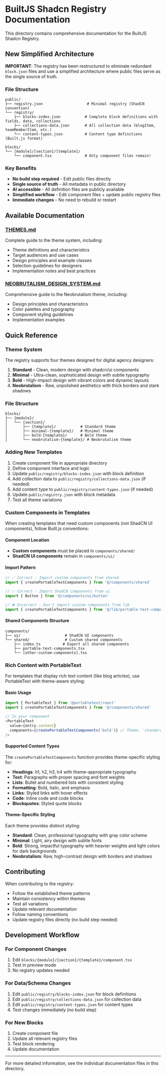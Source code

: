 # BuiltJS Shadcn Registry Documentation

This directory contains comprehensive documentation for the BuiltJS Shadcn Registry.

## New Simplified Architecture

**IMPORTANT**: The registry has been restructured to eliminate redundant `block.json` files and use a simplified architecture where public files serve as the single source of truth.

### File Structure
```
public/
├── registry.json                    # Minimal registry (ShadCN convention)
└── registry/
    ├── blocks-index.json           # Complete block definitions with fields, data, collections
    ├── collections-data.json       # All collection data (blogItem, teamMemberItem, etc.)
    └── content-types.json          # Content type definitions (Built.js format)

blocks/
└── [module]/[section]/[template]/
    └── component.tsx               # Only component files remain!
```

### Key Benefits
- **No build step required** - Edit public files directly
- **Single source of truth** - All metadata in public directory
- **AI accessible** - All definition files are publicly available
- **Simplified workflow** - Edit component files + update public registry files
- **Immediate changes** - No need to rebuild or restart

## Available Documentation

### [THEMES.md](./THEMES.md)
Complete guide to the theme system, including:
- Theme definitions and characteristics
- Target audiences and use cases
- Design principles and example classes
- Selection guidelines for designers
- Implementation notes and best practices

### [NEOBRUTALISM_DESIGN_SYSTEM.md](./NEOBRUTALISM_DESIGN_SYSTEM.md)
Comprehensive guide to the Neobrutalism theme, including:
- Design principles and characteristics
- Color palettes and typography
- Component styling guidelines
- Implementation examples

## Quick Reference

### Theme System
The registry supports four themes designed for digital agency designers:

1. **Standard** - Clean, modern design with shadcn/ui components
2. **Minimal** - Ultra-clean, sophisticated design with subtle typography
3. **Bold** - High-impact design with vibrant colors and dynamic layouts
4. **Neobrutalism** - Raw, unpolished aesthetics with thick borders and stark shadows

### File Structure
```
blocks/
├── {module}/
│   └── {section}/
│       ├── {template}/           # Standard theme
│       ├── minimal-{template}/   # Minimal theme
│       ├── bold-{template}/      # Bold theme
│       └── neobrutalism-{template}/ # Neobrutalism theme
```

### Adding New Templates
1. Create component file in appropriate directory
2. Define component interface and logic
3. Update `public/registry/blocks-index.json` with block definition
4. Add collection data to `public/registry/collections-data.json` (if needed)
5. Add content type to `public/registry/content-types.json` (if needed)
6. Update `public/registry.json` with block metadata
7. Test all theme variations

### Custom Components in Templates

When creating templates that need custom components (not ShadCN UI components), follow Built.js conventions:

#### Component Location
- **Custom components** must be placed in `components/shared/`
- **ShadCN UI components** remain in `components/ui/`

#### Import Pattern
```typescript
// ✅ Correct - Import custom components from shared
import { createPortableTextComponents } from '@/components/shared'

// ✅ Correct - Import ShadCN components from ui
import { Button } from '@/components/ui/button'

// ❌ Incorrect - Don't import custom components from lib
import { createPortableTextComponents } from '@/lib/portable-text-components'
```

#### Shared Components Structure
```
components/
├── ui/                    # ShadCN UI components
└── shared/                # Custom shared components
    ├── index.ts          # Export all shared components
    ├── portable-text-components.tsx
    └── [other-custom-components].tsx
```

### Rich Content with PortableText

For templates that display rich text content (like blog articles), use PortableText with theme-aware styling:

#### Basic Usage
```typescript
import { PortableText } from '@portabletext/react'
import { createPortableTextComponents } from '@/components/shared'

// In your component
<PortableText 
  value={entry.content} 
  components={createPortableTextComponents('bold')} // Theme: 'standard', 'minimal', 'bold', 'neobrutalism'
/>
```

#### Supported Content Types
The `createPortableTextComponents` function provides theme-specific styling for:
- **Headings**: h1, h2, h3, h4 with theme-appropriate typography
- **Text**: Paragraphs with proper spacing and font weights
- **Lists**: Bullet and numbered lists with consistent styling
- **Formatting**: Bold, italic, and emphasis
- **Links**: Styled links with hover effects
- **Code**: Inline code and code blocks
- **Blockquotes**: Styled quote blocks

#### Theme-Specific Styling
Each theme provides distinct styling:

- **Standard**: Clean, professional typography with gray color scheme
- **Minimal**: Light, airy design with subtle fonts
- **Bold**: Strong, impactful typography with heavier weights and light colors for dark backgrounds
- **Neobrutalism**: Raw, high-contrast design with borders and shadows

## Contributing

When contributing to the registry:
- Follow the established theme patterns
- Maintain consistency within themes
- Test all variations
- Update relevant documentation
- Follow naming conventions
- Update registry files directly (no build step needed)

## Development Workflow

### For Component Changes
1. Edit `blocks/{module}/{section}/{template}/component.tsx`
2. Test in preview mode
3. No registry updates needed

### For Data/Schema Changes
1. Edit `public/registry/blocks-index.json` for block definitions
2. Edit `public/registry/collections-data.json` for collection data
3. Edit `public/registry/content-types.json` for content types
4. Test changes immediately (no build step)

### For New Blocks
1. Create component file
2. Update all relevant registry files
3. Test block rendering
4. Update documentation

---

For more detailed information, see the individual documentation files in this directory.
